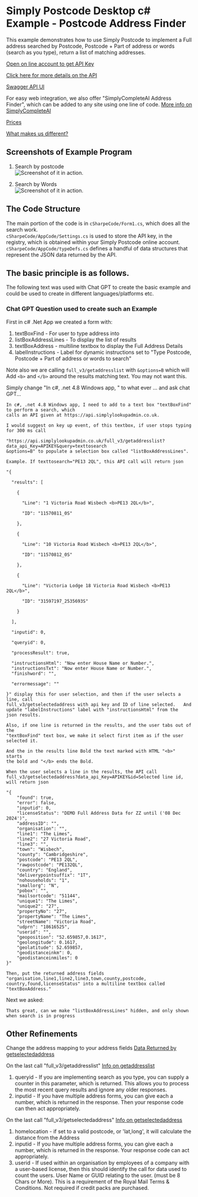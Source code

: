 # Simply Postcode Desktop c# Example - Postcode Address Finder
 
This example demonstrates how to use Simply Postcode to implement a Full address searched by
Postcode, Postcode + Part of address or words (search as you type), return a list of matching addresses.

[Open on line account to get API Key](https://www.simplylookupconsole.co.uk/wizards/OpenAccount.aspx?coid=30_30_30_______)

[Click here for more details on the API](https://www.simplypostcode.com/address-finder-open-api#getselectedaddress)

[Swagger API UI](https://api.simplylookupadmin.co.uk)

For easy web integration, we also offer "SimplyCompleteAI Address Finder", which can be added to any site using one line of code. [More info on SimplyCompleteAI](https://www.simplypostcode.com/address-finder-for-web-site)

[Prices](https://www.simplypostcode.com/pricing/price-list)

[What makes us different?](https://www.simplypostcode.com/royal-mail-paf-daily-data)

## Screenshots of Example Program
1. Search by postcode<br>
![Screenshot of it in action.](/images/screen1.png)

2. Search by Words<br>
![Screenshot of it in action.](/images/screen2.png)

## The Code Structure

The main portion of the code is in `cSharpeCode/Form1.cs`, which does all the search work.  
`cSharpeCode/AppCode/Settings.cs` is used to store the API key, in the registry, which is obtained within your Simply Postcode online account.
`cSharpeCode/AppCode/typeDefs.cs` defines a handful of data structures that represent the JSON data returned by the API.

## The basic principle is as follows.   

The following text was used with Chat GPT to create the basic example and could be used to create in different languages/platforms etc.

### Chat GPT Question used to create such an Example

First in c# .Net App we created a form with:
1. textBoxFind  - For user to type address into
2. listBoxAddressLines  - To display the list of results
3. textBoxAddress  - multiline textbox to display the Full Address Details
4. labelInstructions  - Label for dynamic instructions set to "Type Postcode, Postcode + Part of address or words to search"

Note also we are calling `full_v3/getaddresslist` with `&options=B` which will Add `<b>` and `</b>` around the results matching text.  You may not want this.

Simply change "In c#, .net 4.8 Windows app, " to what ever ... and ask chat GPT...

```
In c#, .net 4.8 Windows app, I need to add to a text box "textBoxFind" to perform a search, which 
calls an API given at https://api.simplylookupadmin.co.uk.   

I would suggest on key up event, of this textbox, if user stops typing for 300 ms call

"https://api.simplylookupadmin.co.uk/full_v3/getaddresslist?data_api_Key=APIKEY&query=texttosearch
&options=B" to populate a selection box called "listBoxAddressLines".  

Example. If texttosearch="PE13 2QL", this API call will return json

"{

  "results": [

    {

      "Line": "1 Victoria Road Wisbech <b>PE13 2QL</b>",

      "ID": "11570811_0S"

    },

    {

      "Line": "10 Victoria Road Wisbech <b>PE13 2QL</b>",

      "ID": "11570812_0S"

    },

    {

      "Line": "Victoria Lodge 18 Victoria Road Wisbech <b>PE13 2QL</b>",

      "ID": "31597197_2535693S"

    }

  ],

  "inputid": 0,

  "queryid": 0,

  "processResult": true,

  "instructionsHtml": "Now enter House Name or Number.",
  "instructionsTxt": "Now enter House Name or Number.",
  "finishword": "",

  "errormessage": ""

}" display this for user selection, and then if the user selects a line, call 
full_v3/getselectedaddress with api key and ID of line selected.   And 
update "labelInstructions" label with "instructionsHtml" from the 
json results.

Also, if one line is returned in the results, and the user tabs out of the 
"textBoxFind" text box, we make it select first item as if the user
selected it.

And the in the results line Bold the text marked with HTML "<b>" starts 
the bold and "</b> ends the Bold.

When the user selects a line in the results, the API call 
full_v3/getselectedaddress?data_api_Key=APIKEY&id=Selected line id, 
will return json

"{ 
    "found": true, 
    "error": false, 
    "inputid": 0, 
    "licenseStatus": "DEMO Full Address Data for ZZ until ('08 Dec 2024')", 
    "addressID": "", 
    "organisation": "", 
    "line1": "The Limes", 
    "line2": "27 Victoria Road", 
    "line3": "", 
    "town": "Wisbech", 
    "county": "Cambridgeshire", 
    "postcode": "PE13 2QL", 
    "rawpostcode": "PE132QL", 
    "country": "England", 
    "deliverypointsuffix": "1T", 
    "nohouseholds": "1", 
    "smallorg": "N", 
    "pobox": "", 
    "mailsortcode": "51144", 
    "unique1": "The Limes", 
    "unique2": "27", 
    "propertyNo": "27", 
    "propertyName": "The Limes", 
    "streetName": "Victoria Road", 
    "udprn": "18616525", 
    "userid": "", 
    "geoposition": "52.659857,0.1617", 
    "geolongitude": 0.1617, 
    "geolatitude": 52.659857, 
    "geodistanceinkm": 0, 
    "geodistanceinmiles": 0 
}"

Then, put the returned address fields "organisation,line1,line2,line3,town,county,postcode,
country,found,licenseStatus" into a multiline textbox called "textBoxAddress."  
```

Next we asked:

```
Thats great, can we make "listBoxAddressLines" hidden, and only shown when search is in progress
```

## Other Refinements

Change the address mapping to your address fields [Data Returned by getselectedaddress](https://www.simplypostcode.com/address-finder-open-api#/data)

On the last call "full_v3/getaddresslist" [Info on getaddresslist](https://www.simplypostcode.com/address-finder-open-api#/getaddresslist)
1. queryid - If you are implementing search as you type, you can supply a counter in this parameter, which is returned. This allows you to process the most recent query results and ignore any 
older responses.
2. inputid - If you have multiple address forms, you can give each a number, which is returned in the response. Then your response code can then act appropriately.

On the last call "full_v3/getselectedaddress" [Info on getselectedaddress](https://www.simplypostcode.com/address-finder-open-api#/getselectedaddress)
1. homelocation - if set to a valid postcode, or 'lat,long', it will calculate the distance from the Address
2. inputid - If you have multiple address forms, you can give each a number, which is returned in the response. Your response code can act appropriately.
3. userid - If used within an organisation by employees of a company with a user-based license, then this should identify the call for data used to count the users. User Name or GUID relating to the user. (must be 8 Chars or More).  This is a requirement of the Royal Mail Terms & Conditions. Not required if credit packs are purchased.